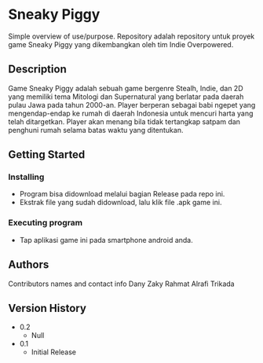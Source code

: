 # Sneaky Piggy

Simple overview of use/purpose.
Repository adalah repository untuk proyek game Sneaky Piggy yang dikembangkan oleh tim Indie Overpowered.

## Description

Game Sneaky Piggy adalah sebuah game bergenre Stealh, Indie, dan 2D yang memiliki tema Mitologi dan Supernatural yang berlatar pada daerah pulau Jawa pada tahun 2000-an.
Player berperan sebagai babi ngepet yang mengendap-endap ke rumah di daerah Indonesia untuk mencuri harta yang telah ditargetkan. Player akan menang bila tidak tertangkap satpam dan penghuni rumah selama batas waktu yang ditentukan.

## Getting Started

### Installing

* Program bisa didownload melalui bagian Release pada repo ini.
* Ekstrak file yang sudah didownload, lalu klik file .apk game ini.

### Executing program

* Tap aplikasi game ini pada smartphone android anda.

## Authors

Contributors names and contact info
Dany Zaky
Rahmat Alrafi Trikada

## Version History

* 0.2
    * Null
* 0.1
    * Initial Release

